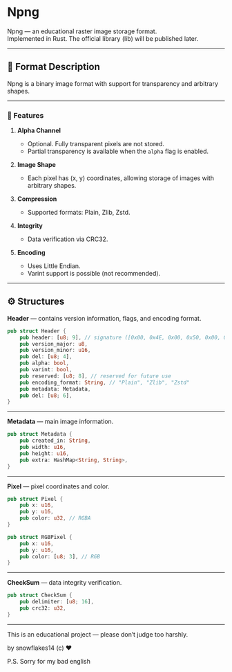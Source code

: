 # Npng

Npng — an educational raster image storage format.  
Implemented in Rust. The official library (lib) will be published later.

------------------------------------------------------------

## 📘 Format Description

Npng is a binary image format with support for transparency and arbitrary shapes.

------------------------------------------------------------

### 🔹 Features

1. **Alpha Channel**
    - Optional. Fully transparent pixels are not stored.
    - Partial transparency is available when the `alpha` flag is enabled.

2. **Image Shape**
    - Each pixel has (x, y) coordinates, allowing storage of images with arbitrary shapes.

3. **Compression**
    - Supported formats: Plain, Zlib, Zstd.

4. **Integrity**
    - Data verification via CRC32.

5. **Encoding**
    - Uses Little Endian.
    - Varint support is possible (not recommended).

------------------------------------------------------------

## ⚙️ Structures

**Header** — contains version information, flags, and encoding format.

```rust
pub struct Header {
    pub header: [u8; 9], // signature ([0x00, 0x4E, 0x00, 0x50, 0x00, 0x4E, 0x00, 0x47, 0x00])
    pub version_major: u8,
    pub version_minor: u16,
    pub del: [u8; 4],
    pub alpha: bool,
    pub varint: bool,
    pub reserved: [u8; 8], // reserved for future use
    pub encoding_format: String, // "Plain", "Zlib", "Zstd"
    pub metadata: Metadata,
    pub del: [u8; 6],
}
```

------------------------------------------------------------

**Metadata** — main image information.

```rust
pub struct Metadata {
    pub created_in: String,
    pub width: u16,
    pub height: u16,
    pub extra: HashMap<String, String>,
}
```

------------------------------------------------------------

**Pixel** — pixel coordinates and color.

```rust
pub struct Pixel {
    pub x: u16,
    pub y: u16,
    pub color: u32, // RGBA
}
```

```rust
pub struct RGBPixel {
    pub x: u16,
    pub y: u16,
    pub color: [u8; 3], // RGB
}
```

-------------------------------------------------------------

**CheckSum** — data integrity verification.

```rust
pub struct CheckSum {
    pub delimiter: [u8; 16],
    pub crc32: u32,
}
```

------------------------------------------------------------

This is an educational project — please don’t judge too harshly.

by snowflakes14 (c) ♥



P.S. Sorry for my bad english
